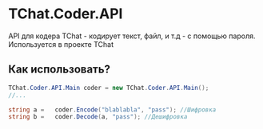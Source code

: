 # TChat.Coder.API
API для кодера TChat - кодирует текст, файл, и т.д - с помощью пароля. Используется в проекте TChat
## Как использовать?

``` C#
TChat.Coder.API.Main coder = new TChat.Coder.API.Main();
//...

string a =   coder.Encode("blablabla", "pass"); //Шифровка
string b =   coder.Decode(a, "pass"); //Дешифровка

```
